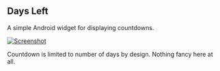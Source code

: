 ## Days Left ##

A simple Android widget for displaying countdowns.

[![Screenshot](https://raw.github.com/Mange/DaysLeft/master/screenshot.png)](https://raw.github.com/Mange/DaysLeft/master/screenshot.png)

Countdown is limited to number of days by design. Nothing fancy here at all.

